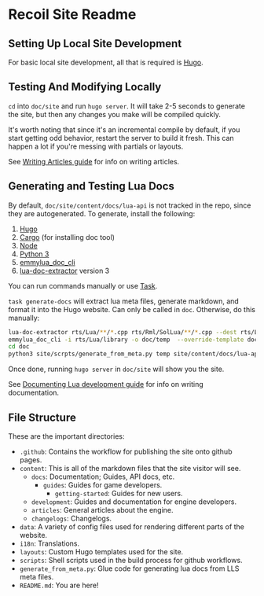 # Recoil Site Readme

## Setting Up Local Site Development

For basic local site development, all that is required is [Hugo](https://gohugo.io/installation/).

## Testing And Modifying Locally

`cd` into `doc/site` and run `hugo server`. It will take 2-5 seconds to generate the site, but then any changes you make will be compiled quickly.

It's worth noting that since it's an incremental compile by default, if you start getting odd behavior, restart the server to build it fresh. This can happen a lot if you're messing with partials or layouts.

See [Writing Articles guide](content/development/writing-site-articles.md) for info on writing articles.

## Generating and Testing Lua Docs

By default, `doc/site/content/docs/lua-api` is not tracked in the repo, since they are autogenerated.
To generate, install the following:

1. [Hugo](https://gohugo.io/installation/)
2. [Cargo](https://doc.rust-lang.org/cargo/getting-started/installation.html) (for installing doc tool)
3. [Node](https://nodejs.org/en/download)
4. [Python 3](https://www.python.org/downloads/)
5. [emmylua_doc_cli](https://github.com/CppCXY/emmylua-analyzer-rust/tree/main/crates/emmylua_doc_cli)
6. [lua-doc-extractor](https://github.com/rhys-vdw/lua-doc-extractor) version 3

You can run commands manually or use [Task](https://taskfile.dev/installation/).

`task generate-docs` will extract lua meta files, generate markdown, and format it into the Hugo website. Can only be called in `doc`.
Otherwise, do this manually:

```bash
lua-doc-extractor rts/Lua/**/*.cpp rts/Rml/SolLua/**/*.cpp --dest rts/Lua/library/generated
emmylua_doc_cli -i rts/Lua/library -o doc/temp  --override-template doc/emmylua-doc-cli-template
cd doc
python3 site/scrpts/generate_from_meta.py temp site/content/docs/lua-api
```

Once done, running `hugo server` in `doc/site` will show you the site.

See [Documenting Lua development guide](content/development/documenting-lua.md) for info on writing documentation.

## File Structure

These are the important directories:

- `.github`: Contains the workflow for publishing the site onto github pages.
- `content`: This is all of the markdown files that the site visitor will see.
  - `docs`: Documentation; Guides, API docs, etc.
    - `guides`: Guides for game developers.
      - `getting-started`: Guides for new users.
  - `development`: Guides and documentation for engine developers.
  - `articles`: General articles about the engine.
  - `changelogs`: Changelogs.
- `data`: A variety of config files used for rendering different parts of the website.
- `i18n`: Translations.
- `layouts`: Custom Hugo templates used for the site.
- `scripts`: Shell scripts used in the build process for github workflows.
- `generate_from_meta.py`: Glue code for generating lua docs from LLS meta files.
- `README.md`: You are here!

[Hugo]: https://gohugo.io/
